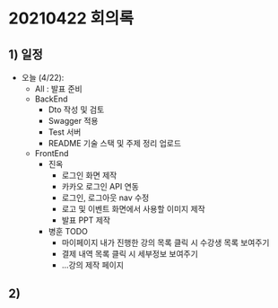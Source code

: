 # 20210422 회의록

## 1) 일정

- 오늘 (4/22): 
    - All : 발표 준비
    - BackEnd
        - Dto 작성 및 검토
        - Swagger 적용
        - Test 서버
        - README 기술 스택 및 주제 정리 업로드
    - FrontEnd
        - 진옥
            - 로그인 화면 제작
            - 카카오 로그인 API 연동
            - 로그인, 로그아웃 nav 수정
            - 로고 및 이벤트 화면에서 사용할 이미지 제작
            - 발표 PPT 제작
        - 병훈 TODO
            - 마이페이지 내가 진행한 강의 목록 클릭 시 수강생 목록 보여주기
            - 결제 내역 목록 클릭 시 세부정보 보여주기
            - ...강의 제작 페이지

## 2) 
